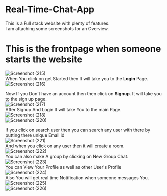 # Real-Time-Chat-App
This is a Full stack website with plenty of features.  
I am attaching some screenshots for an Overview.  
# **This is the frontpage when someone starts the website**
![Screenshot (215)](https://github.com/Abhi24iitg/Real-Time-Chat/assets/115046232/5da4d97a-850f-423b-a656-f5ab4844971c)  
When You click on get Started then It will take you to the **Login** Page.  
![Screenshot (216)](https://github.com/Abhi24iitg/Real-Time-Chat/assets/115046232/ec776639-9af7-4e4c-b6f5-f41a6316f350)  

Now If you Don't have an account then then click on **Signup**. It will take you to the sign up page.  
![Screenshot (217)](https://github.com/Abhi24iitg/Real-Time-Chat/assets/115046232/1518a6d7-1ff3-46b6-a926-3e111978b69d)  
After Signup And Login It will take You to the main Page.  
![Screenshot (218)](https://github.com/Abhi24iitg/Real-Time-Chat/assets/115046232/92e7aeea-f244-481c-b0dc-8e594a252e2a)  
![Screenshot (220)](https://github.com/Abhi24iitg/Real-Time-Chat/assets/115046232/b82209fa-d276-447c-93ea-b1547eb26d5d)  

If you click on search user then you can search any user with there by putting there unique Email id  
![Screenshot (221)](https://github.com/Abhi24iitg/Real-Time-Chat/assets/115046232/79a86097-7671-4560-b961-b6392bebb487)  
And when you click on any user then it will create a room.  
![Screenshot (222)](https://github.com/Abhi24iitg/Real-Time-Chat/assets/115046232/131b421a-66b2-4b77-80f5-cb949bc021e0)  
You can also make A group by clicking on New Group Chat.  
![Screenshot (223)](https://github.com/Abhi24iitg/Real-Time-Chat/assets/115046232/aeff1420-c152-4638-be7b-516104114212)  
You can View Your Profile as well as other User's Profile  
![Screenshot (224)](https://github.com/Abhi24iitg/Real-Time-Chat/assets/115046232/2be1ca4a-1136-453f-b90c-34bbddef318e)  
Also You will get real time Notification when someone messages You.
![Screenshot (225)](https://github.com/Abhi24iitg/Real-Time-Chat/assets/115046232/ccb253cf-230d-4df4-a877-2a4414b690bf)  
![Screenshot (226)](https://github.com/Abhi24iitg/Real-Time-Chat/assets/115046232/7af161bc-f5c3-430e-b753-c0e0b6f32870)
